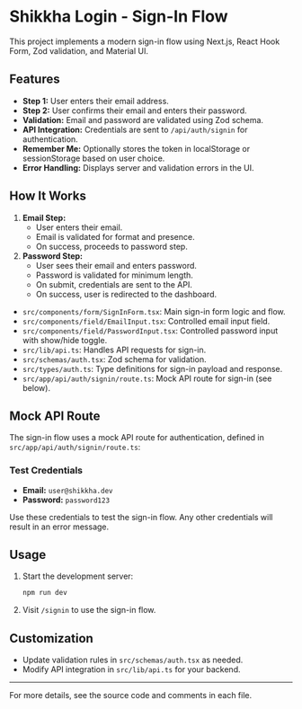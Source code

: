# Shikkha Login - Sign-In Flow

This project implements a modern sign-in flow using Next.js, React Hook Form, Zod validation, and Material UI.

## Features

- **Step 1:** User enters their email address.
- **Step 2:** User confirms their email and enters their password.
- **Validation:** Email and password are validated using Zod schema.
- **API Integration:** Credentials are sent to `/api/auth/signin` for authentication.
- **Remember Me:** Optionally stores the token in localStorage or sessionStorage based on user choice.
- **Error Handling:** Displays server and validation errors in the UI.

## How It Works

1. **Email Step:**
   - User enters their email.
   - Email is validated for format and presence.
   - On success, proceeds to password step.
2. **Password Step:**
   - User sees their email and enters password.
   - Password is validated for minimum length.
   - On submit, credentials are sent to the API.
   - On success, user is redirected to the dashboard.

- `src/components/form/SignInForm.tsx`: Main sign-in form logic and flow.
- `src/components/field/EmailInput.tsx`: Controlled email input field.
- `src/components/field/PasswordInput.tsx`: Controlled password input with show/hide toggle.
- `src/lib/api.ts`: Handles API requests for sign-in.
- `src/schemas/auth.tsx`: Zod schema for validation.
- `src/types/auth.ts`: Type definitions for sign-in payload and response.
- `src/app/api/auth/signin/route.ts`: Mock API route for sign-in (see below).

## Mock API Route

The sign-in flow uses a mock API route for authentication, defined in `src/app/api/auth/signin/route.ts`:


### Test Credentials

- **Email:** `user@shikkha.dev`
- **Password:** `password123`

Use these credentials to test the sign-in flow. Any other credentials will result in an error message.

## Usage

1. Start the development server:
   ```sh
   npm run dev
   ```
2. Visit `/signin` to use the sign-in flow.

## Customization

- Update validation rules in `src/schemas/auth.tsx` as needed.
- Modify API integration in `src/lib/api.ts` for your backend.

---

For more details, see the source code and comments in each file.
